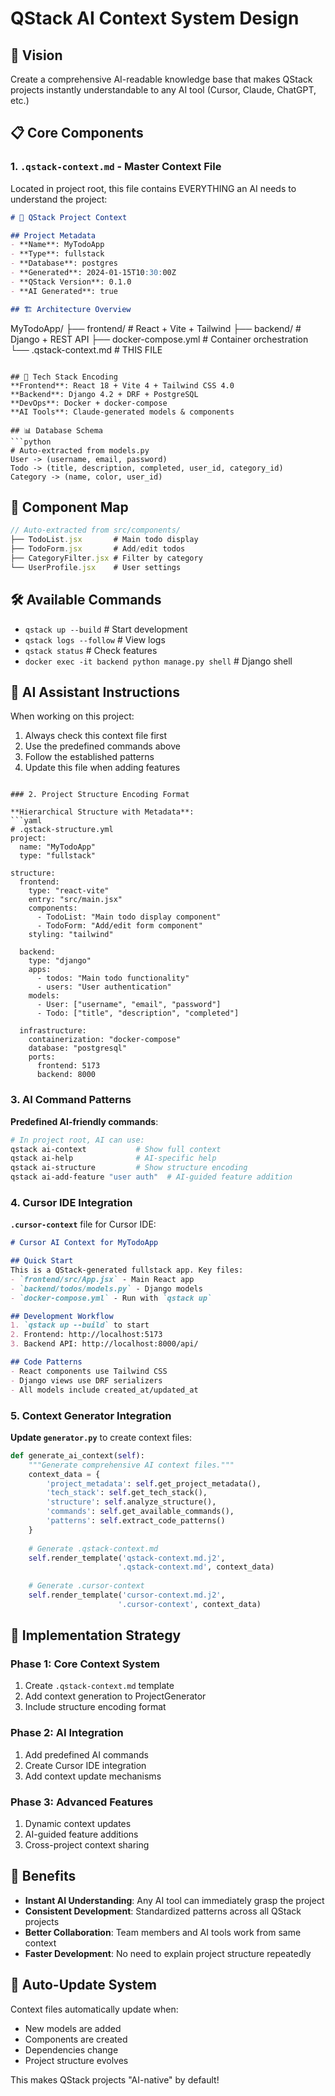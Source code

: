 # QStack AI Context System Design

## 🎯 Vision
Create a comprehensive AI-readable knowledge base that makes QStack projects instantly understandable to any AI tool (Cursor, Claude, ChatGPT, etc.)

## 📋 Core Components

### 1. `.qstack-context.md` - Master Context File
Located in project root, this file contains EVERYTHING an AI needs to understand the project:

```markdown
# 🚀 QStack Project Context

## Project Metadata
- **Name**: MyTodoApp
- **Type**: fullstack
- **Database**: postgres
- **Generated**: 2024-01-15T10:30:00Z
- **QStack Version**: 0.1.0
- **AI Generated**: true

## 🏗️ Architecture Overview
```
MyTodoApp/
├── frontend/          # React + Vite + Tailwind
├── backend/           # Django + REST API
├── docker-compose.yml # Container orchestration
└── .qstack-context.md # THIS FILE
```

## 🔧 Tech Stack Encoding
**Frontend**: React 18 + Vite 4 + Tailwind CSS 4.0
**Backend**: Django 4.2 + DRF + PostgreSQL
**DevOps**: Docker + docker-compose
**AI Tools**: Claude-generated models & components

## 📊 Database Schema
```python
# Auto-extracted from models.py
User -> (username, email, password)
Todo -> (title, description, completed, user_id, category_id)
Category -> (name, color, user_id)
```

## 🎨 Component Map
```jsx
// Auto-extracted from src/components/
├── TodoList.jsx       # Main todo display
├── TodoForm.jsx       # Add/edit todos
├── CategoryFilter.jsx # Filter by category
└── UserProfile.jsx    # User settings
```

## 🛠️ Available Commands
- `qstack up --build`     # Start development
- `qstack logs --follow`  # View logs
- `qstack status`         # Check features
- `docker exec -it backend python manage.py shell` # Django shell

## 🤖 AI Assistant Instructions
When working on this project:
1. Always check this context file first
2. Use the predefined commands above
3. Follow the established patterns
4. Update this file when adding features
```

### 2. Project Structure Encoding Format

**Hierarchical Structure with Metadata**:
```yaml
# .qstack-structure.yml
project:
  name: "MyTodoApp"
  type: "fullstack"
  
structure:
  frontend:
    type: "react-vite"
    entry: "src/main.jsx"
    components:
      - TodoList: "Main todo display component"
      - TodoForm: "Add/edit form component"
    styling: "tailwind"
    
  backend:
    type: "django"
    apps:
      - todos: "Main todo functionality"
      - users: "User authentication"
    models:
      - User: ["username", "email", "password"]
      - Todo: ["title", "description", "completed"]
    
  infrastructure:
    containerization: "docker-compose"
    database: "postgresql"
    ports:
      frontend: 5173
      backend: 8000
```

### 3. AI Command Patterns

**Predefined AI-friendly commands**:
```bash
# In project root, AI can use:
qstack ai-context           # Show full context
qstack ai-help              # AI-specific help
qstack ai-structure         # Show structure encoding
qstack ai-add-feature "user auth"  # AI-guided feature addition
```

### 4. Cursor IDE Integration

**`.cursor-context`** file for Cursor IDE:
```markdown
# Cursor AI Context for MyTodoApp

## Quick Start
This is a QStack-generated fullstack app. Key files:
- `frontend/src/App.jsx` - Main React app
- `backend/todos/models.py` - Django models
- `docker-compose.yml` - Run with `qstack up`

## Development Workflow
1. `qstack up --build` to start
2. Frontend: http://localhost:5173
3. Backend API: http://localhost:8000/api/

## Code Patterns
- React components use Tailwind CSS
- Django views use DRF serializers
- All models include created_at/updated_at
```

### 5. Context Generator Integration

**Update `generator.py`** to create context files:
```python
def generate_ai_context(self):
    """Generate comprehensive AI context files."""
    context_data = {
        'project_metadata': self.get_project_metadata(),
        'tech_stack': self.get_tech_stack(),
        'structure': self.analyze_structure(),
        'commands': self.get_available_commands(),
        'patterns': self.extract_code_patterns()
    }
    
    # Generate .qstack-context.md
    self.render_template('qstack-context.md.j2', 
                        '.qstack-context.md', context_data)
    
    # Generate .cursor-context 
    self.render_template('cursor-context.md.j2',
                        '.cursor-context', context_data)
```

## 🚀 Implementation Strategy

### Phase 1: Core Context System
1. Create `.qstack-context.md` template
2. Add context generation to ProjectGenerator
3. Include structure encoding format

### Phase 2: AI Integration
1. Add predefined AI commands
2. Create Cursor IDE integration
3. Add context update mechanisms

### Phase 3: Advanced Features
1. Dynamic context updates
2. AI-guided feature additions
3. Cross-project context sharing

## 🎯 Benefits
- **Instant AI Understanding**: Any AI tool can immediately grasp the project
- **Consistent Development**: Standardized patterns across all QStack projects
- **Better Collaboration**: Team members and AI tools work from same context
- **Faster Development**: No need to explain project structure repeatedly

## 🔄 Auto-Update System
Context files automatically update when:
- New models are added
- Components are created
- Dependencies change
- Project structure evolves

This makes QStack projects "AI-native" by default!